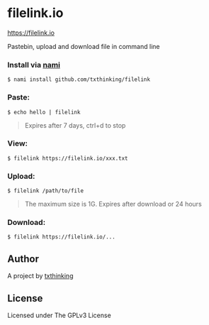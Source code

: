 # filelink.io

https://filelink.io

Pastebin, upload and download file in command line

### Install via [nami](https://github.com/txthinking/nami)

```
$ nami install github.com/txthinking/filelink
```

### Paste:

    $ echo hello | filelink

> Expires after 7 days, ctrl+d to stop

### View:

    $ filelink https://filelink.io/xxx.txt

### Upload:

    $ filelink /path/to/file

> The maximum size is 1G. Expires after download or 24 hours

### Download:

    $ filelink https://filelink.io/...

## Author

A project by [txthinking](https://www.txthinking.com)

## License

Licensed under The GPLv3 License

